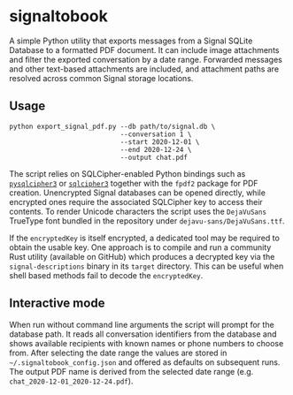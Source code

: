 # signaltobook

A simple Python utility that exports messages from a Signal SQLite
Database to a formatted PDF document. It can include image attachments
and filter the exported conversation by a date range. Forwarded messages
and other text-based attachments are included, and attachment paths are
resolved across common Signal storage locations.

## Usage

```
python export_signal_pdf.py --db path/to/signal.db \
                            --conversation 1 \
                            --start 2020-12-01 \
                            --end 2020-12-24 \
                            --output chat.pdf
```

The script relies on SQLCipher-enabled Python bindings such as
[`pysqlcipher3`](https://pypi.org/project/pysqlcipher3/) or
[`sqlcipher3`](https://pypi.org/project/sqlcipher3/) together with the
`fpdf2` package for PDF creation. Unencrypted Signal databases can be
opened directly, while encrypted ones require the associated SQLCipher
key to access their contents. To render Unicode characters the script
uses the `DejaVuSans` TrueType font bundled in the repository under
`dejavu-sans/DejaVuSans.ttf`.

If the `encryptedKey` is itself encrypted, a dedicated tool may be
required to obtain the usable key. One approach is to compile and run a
community Rust utility (available on GitHub) which produces a decrypted
key via the `signal-descriptions` binary in its `target` directory. This
can be useful when shell based methods fail to decode the `encryptedKey`.

## Interactive mode

When run without command line arguments the script will prompt for the
database path. It reads all conversation identifiers from the database and
shows available recipients with known names or phone numbers to choose from.
After selecting the date range the values are stored in
`~/.signaltobook_config.json` and offered as defaults on subsequent runs. The
output PDF name is derived from the selected date range (e.g.
`chat_2020-12-01_2020-12-24.pdf`).

